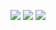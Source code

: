 ![](http://github-profile-summary-cards.vercel.app/api/cards/profile-details?username=yuta-2001&theme=algolia)
![](http://github-profile-summary-cards.vercel.app/api/cards/repos-per-language?username=yuta-2001&theme=algolia)
![](http://github-profile-summary-cards.vercel.app/api/cards/most-commit-language?username=yuta-2001&theme=algolia)

